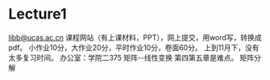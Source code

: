 # Lecture1
libb@ucas.ac.cn
课程网站（有上课材料，PPT），网上提交，用word写，转换成pdf。
小作业10分，大作业20分，平时作业10分，卷面60分。
上到11月下，没有太多复习时间。
办公室：学院二375
矩阵--线性变换
第四第五章是难点。
矩阵分解